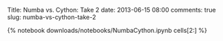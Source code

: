 Title: Numba vs. Cython: Take 2
date: 2013-06-15 08:00
comments: true
slug: numba-vs-cython-take-2

{% notebook downloads/notebooks/NumbaCython.ipynb cells[2:] %}